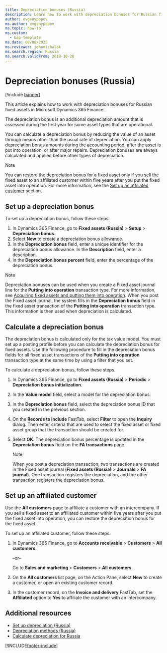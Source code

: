 ```yaml
---
title: Depreciation bonuses (Russia)
description: Learn how to work with depreciation bonuses for Russian fixed assets in Microsoft Dynamics 365 Finance.
author: evgenypopov
ms.author: evgenypopov
ms.topic: how-to
ms.custom: 
  - bap-template
ms.date: 08/08/2025
ms.reviewer: johnmichalak
ms.search.region: Russia
ms.search.validFrom: 2018-10-28
---
```


# Depreciation bonuses (Russia)

[!include [banner](../../includes/banner.md)]

This article explains how to work with depreciation bonuses for Russian fixed assets in Microsoft Dynamics 365 Finance.

The depreciation bonus is an additional depreciation amount that is assessed during the first year for some asset types that are operational.

You can calculate a depreciation bonus by reducing the value of an asset through means other than the usual rate of depreciation. You can apply depreciation bonus amounts during the accounting period, after the asset is put into operation, or after major repairs. Depreciation bonuses are always calculated and applied before other types of depreciation.

> [!NOTE]
> You can restore the depreciation bonus for a fixed asset only if you sell the fixed asset to an affiliated customer within five years after you put the fixed asset into operation. For more information, see the [Set up an affiliated customer](#set-up-an-affiliated-customer) section.

## Set up a depreciation bonus

To set up a depreciation bonus, follow these steps.

1. In Dynamics 365 Finance, go to **Fixed assets (Russia)** \> **Setup** \> **Depreciation bonus**.
1. Select **New** to create a depreciation bonus allowance.
1. In the **Depreciation bonus** field, enter a unique identifier for the depreciation bonus allowance. In the **Description** field, enter a description.
1. In the **Depreciation bonus percent** field, enter the percentage of the depreciation bonus.

> [!NOTE]
> Depreciation bonuses can be used when you create a Fixed asset journal line for the **Putting into operation** transaction type. For more information, see [Acquiring fixed assets and putting them into operation](rus-fixed-asset-acquisition.md). When you post the Fixed asset journal, the system fills in the **Depreciation bonus** field in the fixed asset transaction of the **Putting into operation** transaction type. This information is then used when depreciation is calculated. 

## Calculate a depreciation bonus

The depreciation bonus is calculated only for the tax value model. You must set up a posting profile before you can calculate the depreciation bonus for fixed assets. Use the following procedure to fill in the depreciation bonus fields for all fixed asset transactions of the **Putting into operation** transaction type at the same time by using a filter that you set. 

To calculate a depreciation bonus, follow these steps.

1. In Dynamics 365 Finance, go to **Fixed assets (Russia)** \> **Periodic** \> **Depreciation bonus initialization**.
1. In the **Value model** field, select a model for the depreciation bonus.
1. In the **Depreciation bonus** field, select the depreciation bonus ID that you created in the previous section.
1. On the **Records to include** FastTab, select **Filter** to open the **Inquiry** dialog. Then enter criteria that are used to select the fixed asset or fixed asset group that the transaction should be created for.
1. Select **OK**. The depreciation bonus percentage is updated in the **Depreciation bonus** field on the **FA transactions** page.

    > [!NOTE]
    > When you post a depreciation transaction, two transactions are created in the Fixed asset journal (**Fixed assets (Russia)** \> **Journals** \> **FA journal**). One transaction registers the depreciation, and the other transaction registers the depreciation bonus.

## Set up an affiliated customer

Use the **All customers** page to affiliate a customer with an intercompany. If you sell a fixed asset to an affiliated customer within five years after you put the fixed asset into operation, you can restore the depreciation bonus for the fixed asset.

To set up an affiliated customer, follow these steps.

1. In Dynamics 365 Finance, go to **Accounts receivable** \> **Customers** \> **All customers**.

    –or–

    Go to **Sales and marketing** \> **Customers** \> **All customers**.

1. On the **All customers** list page, on the Action Pane, select **New** to create a customer, or open an existing customer record.
1. In the customer record, on the **Invoice and delivery** FastTab, set the **Affiliated** option to **Yes** to affiliate the customer with an intercompany.

## Additional resources

- [Set up depreciation (Russia)](rus-depreciation-setup.md)
- [Depreciation methods (Russia)](rus-depreciation-methods.md)
- [Calculate depreciation for Russia](rus-depreciation-calculation.md)


[!INCLUDE[footer-include](../../../includes/footer-banner.md)]
